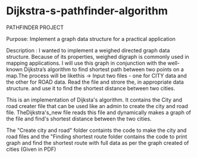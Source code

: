 # Dijkstra-s-pathfinder-algorithm

PATHFINDER PROJECT

Purpose: Implement a graph data structure for a practical application

Description :  I wanted to implement a weighed directed graph data structure. Because of its properties, weighed digraph is commonly used in mapping applications. I will use this graph in conjunction with the well-known Dijkstra’s algorithm to find shortest path between two points on a map.The process will be likethis -> Input two files - one for CITY data and the other for ROAD data. Read the file and strore the, in appropriate data structure. and use it to find the shortest distance between two cities.

This is an implementation of Dijksta's algorithm. It contains the City and road creater file that can be used like an admin  to create the city and road file. TheDijkstra's_new file reads this file and dynamically makes a graph of the file and find's shortest distance between the two cities.

The "Create city and road" folder containts the code to make the city and road files and the "Finding shortest route folder contains the code to print graph and find the shortest route with full data as per the graph created of cities (Given in PDF)

